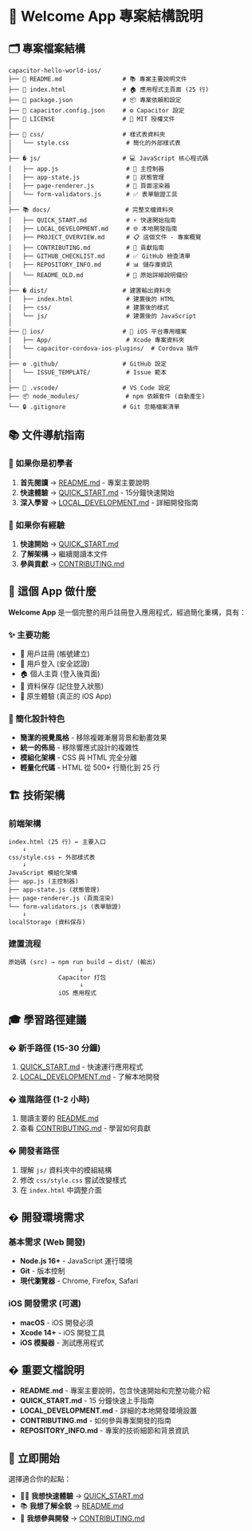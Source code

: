 # 📁 Welcome App 專案結構說明

## 🗂️ 專案檔案結構

```text
capacitor-hello-world-ios/
├── 📄 README.md                 # 📚 專案主要說明文件
├── 📄 index.html                # 🏠 應用程式主頁面 (25 行)
├── 📄 package.json              # 📦 專案依賴和設定
├── 📄 capacitor.config.json     # ⚙️ Capacitor 設定
├── 📄 LICENSE                   # 📜 MIT 授權文件
│
├── 🎨 css/                      # 樣式表資料夾
│   └── style.css                # 簡化的外部樣式表
│
├── � js/                       # 💻 JavaScript 核心程式碼
│   ├── app.js                   # 🎯 主控制器
│   ├── app-state.js             # 🧠 狀態管理
│   ├── page-renderer.js         # 🎨 頁面渲染器
│   └── form-validators.js       # ✅ 表單驗證工具
│
├── 📚 docs/                     # 完整文檔資料夾
│   ├── QUICK_START.md           # ⚡ 快速開始指南
│   ├── LOCAL_DEVELOPMENT.md     # 🌐 本地開發指南
│   ├── PROJECT_OVERVIEW.md      # 📋 這個文件 - 專案概覽
│   ├── CONTRIBUTING.md          # 🤝 貢獻指南
│   ├── GITHUB_CHECKLIST.md      # ✅ GitHub 檢查清單
│   ├── REPOSITORY_INFO.md       # 📊 儲存庫資訊
│   └── README_OLD.md            # 📝 原始詳細說明備份
│
├── � dist/                     # 建置輸出資料夾
│   ├── index.html               # 建置後的 HTML
│   ├── css/                     # 建置後的樣式
│   └── js/                      # 建置後的 JavaScript
│
├── 📱 ios/                      # 🍎 iOS 平台專用檔案
│   ├── App/                     # Xcode 專案資料夾
│   └── capacitor-cordova-ios-plugins/  # Cordova 插件
│
├── ⚙️ .github/                  # GitHub 設定
│   └── ISSUE_TEMPLATE/          # Issue 範本
│
├── 🔧 .vscode/                  # VS Code 設定
├── 📦 node_modules/             # npm 依賴套件 (自動產生)
└── 🔒 .gitignore                # Git 忽略檔案清單
```

## 📚 文件導航指南

### 🔰 如果你是初學者
1. **首先閱讀** → [README.md](../README.md) - 專案主要說明
2. **快速體驗** → [QUICK_START.md](QUICK_START.md) - 15分鐘快速開始
3. **深入學習** → [LOCAL_DEVELOPMENT.md](LOCAL_DEVELOPMENT.md) - 詳細開發指南

### 🚀 如果你有經驗
1. **快速開始** → [QUICK_START.md](QUICK_START.md)
2. **了解架構** → 繼續閱讀本文件
3. **參與貢獻** → [CONTRIBUTING.md](CONTRIBUTING.md)

## 🎯 這個 App 做什麼

**Welcome App** 是一個完整的用戶註冊登入應用程式，經過簡化重構，具有：

### ✨ 主要功能

- 📝 用戶註冊 (帳號建立)
- 🔑 用戶登入 (安全認證)
- 🏠 個人主頁 (登入後頁面)
- 💾 資料保存 (記住登入狀態)
- 📱 原生體驗 (真正的 iOS App)

### 🎨 簡化設計特色

- **簡潔的視覺風格** - 移除複雜漸層背景和動畫效果
- **統一的佈局** - 移除響應式設計的複雜性
- **模組化架構** - CSS 與 HTML 完全分離
- **輕量化代碼** - HTML 從 500+ 行簡化到 25 行

## 🏗️ 技術架構

### 前端架構

```text
index.html (25 行) ← 主要入口
    ↓
css/style.css ← 外部樣式表
    ↓
JavaScript 模組化架構
├── app.js (主控制器)
├── app-state.js (狀態管理)
├── page-renderer.js (頁面渲染)
└── form-validators.js (表單驗證)
    ↓
localStorage (資料保存)
```

### 建置流程

```text
原始碼 (src) → npm run build → dist/ (輸出)
                    ↓
              Capacitor 打包
                    ↓
              iOS 應用程式
```

## 🎓 學習路徑建議

### � 新手路徑 (15-30 分鐘)

1. [QUICK_START.md](QUICK_START.md) - 快速運行應用程式
2. [LOCAL_DEVELOPMENT.md](LOCAL_DEVELOPMENT.md) - 了解本地開發

### � 進階路徑 (1-2 小時)

1. 閱讀主要的 [README.md](../README.md)
2. 查看 [CONTRIBUTING.md](CONTRIBUTING.md) - 學習如何貢獻

### � 開發者路徑

1. 理解 `js/` 資料夾中的模組結構
2. 修改 `css/style.css` 嘗試改變樣式
3. 在 `index.html` 中調整介面

## � 開發環境需求

### 基本需求 (Web 開發)

- **Node.js 16+** - JavaScript 運行環境
- **Git** - 版本控制
- **現代瀏覽器** - Chrome, Firefox, Safari

### iOS 開發需求 (可選)

- **macOS** - iOS 開發必須
- **Xcode 14+** - iOS 開發工具
- **iOS 模擬器** - 測試應用程式

## � 重要文檔說明

- **README.md** - 專案主要說明，包含快速開始和完整功能介紹
- **QUICK_START.md** - 15 分鐘快速上手指南
- **LOCAL_DEVELOPMENT.md** - 詳細的本地開發環境設置
- **CONTRIBUTING.md** - 如何參與專案開發的指南
- **REPOSITORY_INFO.md** - 專案的技術細節和背景資訊

## 🚀 立即開始

選擇適合你的起點：

- 🏃‍♂️ **我想快速體驗** → [QUICK_START.md](QUICK_START.md)
- 📚 **我想了解全貌** → [README.md](../README.md)
- 🔧 **我想參與開發** → [CONTRIBUTING.md](CONTRIBUTING.md)

